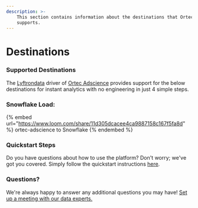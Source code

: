 ```yaml
---
description: >-
    This section contains information about the destinations that Ortec Adscience
    supports.
---
```


# Destinations

### Supported Destinations

The [Lyftrondata](https://www.lyftrondata.com/) driver of [Ortec Adscience](https://www.lyftrondata.com/integration/ortec-adscience/) provides support for the below destinations for instant analytics with no engineering in just 4 simple steps.

### Snowflake Load:

{% embed url="https://www.loom.com/share/11d305dcacee4ca9887158c167f5fa8d" %}
ortec-adscience to Snowflake
{% endembed %}

### Quickstart Steps

Do you have questions about how to use the platform? Don't worry; we've got you covered. Simply follow the quickstart instructions [here](../../../quickstart-steps.md).

### Questions? <a href="#questions" id="questions"></a>

We're always happy to answer any additional questions you may have! [Set up a meeting with our data experts.](https://www.lyftrondata.com/book-a-meeting/)
